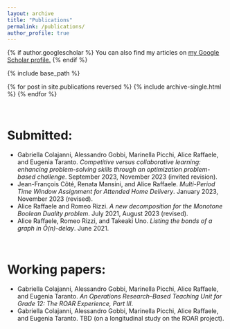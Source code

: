 ```yaml
---
layout: archive
title: "Publications"
permalink: /publications/
author_profile: true
---
```

{% if author.googlescholar %}
  You can also find my articles on <u><a href="{{author.googlescholar}}">my Google Scholar profile</a>.</u>
{% endif %}

{% include base_path %}

{% for post in site.publications reversed %}
  {% include archive-single.html %}
{% endfor %}

&nbsp;

# Submitted:
- Gabriella Colajanni, Alessandro Gobbi, Marinella Picchi, Alice Raffaele, and Eugenia Taranto. *Competitive versus collaborative learning: enhancing problem-solving skills through an optimization problem-based challenge*. September 2023, November 2023 (invited revision).
- Jean-François Côté, Renata Mansini, and Alice Raffaele. *Multi-Period Time Window Assignment for Attended Home Delivery*. January 2023, November 2023 (revised).
- Alice Raffaele and Romeo Rizzi. *A new decomposition for the Monotone Boolean Duality problem*. July 2021, August 2023 (revised).
- Alice Raffaele, Romeo Rizzi, and Takeaki Uno. *Listing the bonds of a graph in Õ(n)-delay*. June 2021.

&nbsp;

# Working papers:
- Gabriella Colajanni, Alessandro Gobbi, Marinella Picchi, Alice Raffaele, and Eugenia Taranto. *An Operations Research–Based Teaching Unit for Grade 12: The ROAR Experience, Part III*.
- Gabriella Colajanni, Alessandro Gobbi, Marinella Picchi, Alice Raffaele, and Eugenia Taranto. TBD (on a longitudinal study on the ROAR project).
